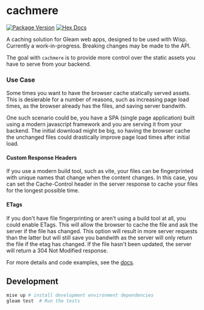 # cachmere

[![Package Version](https://img.shields.io/hexpm/v/cachmere)](https://hex.pm/packages/cachmere)
[![Hex Docs](https://img.shields.io/badge/hex-docs-ffaff3)](https://hexdocs.pm/cachmere/)

A caching solution for Gleam web apps, designed to be used with Wisp. Currently
a work-in-progress. Breaking changes may be made to the API.

The goal with `cachmere` is to provide more control over the static assets you
have to serve from your backend.

### Use Case

Some times you want to have the browser cache statically served assets. This is
desierable for a number of reasons, such as increasing page load times, as the
browser already has the files, and saving server bandwith.

One such scenario could be, you have a SPA (single page application) built using
a modern javascript framework and you are serving it from your backend. The
initial download might be big, so having the browser cache the unchanged files
could drastically improve page load times after initial load.

#### Custom Response Headers

If you use a modern build tool, such as vite, your files can be fingerprinted
with unique names that change when the content changes. In this case, you can
set the Cache-Control header in the server response to cache your files for the
longest possible time.

#### ETags

If you don't have file fingerprinting or aren't using a build tool at all, you
could enable ETags. This will allow the browser to cache the file and ask the
server if the file has changed. This option will result in more server requests
than the latter but will still save you bandwith as the server will only return
the file if the etag has changed. If the file hasn't been updated, the server
will return a 304 Not Modified response.

For more details and code examples, see the [docs](cachmere.html).

## Development

```sh
mise up # install development environment dependencies
gleam test  # Run the tests
```
